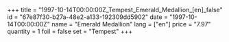 +++
title = "1997-10-14T00:00:00Z_Tempest_Emerald_Medallion_[en]_false"
id = "67e87f30-b27a-48e2-a133-192309dd5902"
date = "1997-10-14T00:00:00Z"
name = "Emerald Medallion"
lang = ["en"]
price = "7.97"
quantity = 1
foil = false
set = "Tempest"
+++

